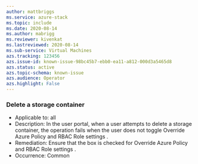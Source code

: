 ```yaml
---
author: mattbriggs
ms.service: azure-stack
ms.topic: include
ms.date: 2020-08-14
ms.author: mabrigg
ms.reviewer: kivenkat
ms.lastreviewed: 2020-08-14
ms.sub-service: Virtual Machines
azs.tracking: 123456
azs.issue-id: known-issue-98bc45b7-ebb0-ea11-a812-000d3a5465d8
azs.status: active
azs.topic-schema: known-issue
azs.audience: Operator
azs.highlight: False
---
```

### Delete a storage container

- Applicable to: all
- Description: In the user portal, when a user attempts to delete a storage container, the operation fails when the user does not toggle Override Azure Policy and RBAC Role settings .
- Remediation: Ensure that the box is checked for Override Azure Policy and RBAC Role settings .
- Occurrence: Common